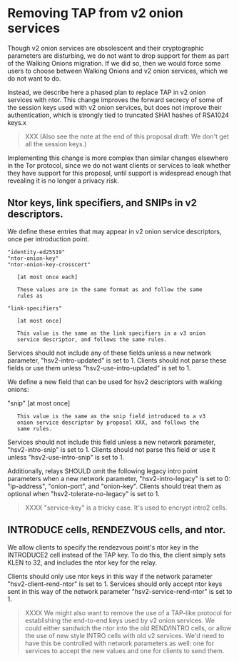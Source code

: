 
# Removing TAP from v2 onion services

Though v2 onion services are obsolescent and their cryptographic
parameters are disturbing, we do not want to drop support for them
as part of the Walking Onions migration.  If we did so, then we
would force some users to choose between Walking Onions and v2 onion
services, which we do not want to do.

Instead, we describe here a phased plan to replace TAP in v2 onion
services with ntor.  This change improves the forward secrecy of
some of the session keys used with v2 onion services, but does not
improve their authentication, which is strongly tied to truncated
SHA1 hashes of RSA1024 keys.x

>XXX  (Also see the note at the end of this proposal draft: We don't
>get all the session keys.)

Implementing this change is more complex than similar changes
elsewhere in the Tor protocol, since we do not want clients or
services to leak whether they have support for this proposal, until
support is widespread enough that revealing it is no longer a
privacy risk.

## Ntor keys, link specifiers, and SNIPs in v2 descriptors.

We define these entries that may appear in v2 onion service
descriptors, once per introduction point.

    "identity-ed25519"
    "ntor-onion-key"
    "ntor-onion-key-crosscert"

       [at most once each]

       These values are in the same format as and follow the same
       rules as

    "link-specifiers"

       [at most once]

       This value is the same as the link specifiers in a v3 onion
       service descriptor, and follows the same rules.


Services should not include any of these fields unless a new network
parameter, "hsv2-intro-updated" is set to 1. Clients should not parse
these fields or use them unless "hsv2-use-intro-updated" is set to 1.

We define a new field that can be used for hsv2 descriptors with
walking onions:

   "snip"
       [at most once]

       This value is the same as the snip field introduced to a v3
       onion service descriptor by proposal XXX, and follows the
       same rules.

Services should not include this field unless a new network
parameter, "hsv2-intro-snip" is set to 1. Clients should not parse
this field or use it unless "hsv2-use-intro-snip" is set to 1.

Additionally, relays SHOULD omit the following legacy intro point
parameters when a new network parameter, "hsv2-intro-legacy" is set
to 0: "ip-address", "onion-port", and "onion-key". Clients should
treat them as optional when "hsv2-tolerate-no-legacy" is set to 1.

> XXXX "service-key" is a tricky case. It's used to encrypt intro2
> cells.

## INTRODUCE cells, RENDEZVOUS cells, and ntor.

We allow clients to specify the rendezvous point's ntor key in the
INTRODUCE2 cell instead of the TAP key.  To do this, the client
simply sets KLEN to 32, and includes the ntor key for the relay.

Clients should only use ntor keys in this way if the network
parameter "hsv2-client-rend-ntor" is set to 1. Services should only
accept ntor keys sent in this way of the network parameter
"hsv2-service-rend-ntor" is set to 1.


> XXXX We might also want to remove the use of a TAP-like protocol
> for establishing the end-to-end keys used by v2 onion services.
> We could either sandwich the ntor into the old REND/INTRO
> cells, or allow the use of new style INTRO cells with old v2
> services. We'd need to have this be controlled with network
> parameters as well: one for services to accept the new values and
> one for clients to send them.

